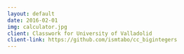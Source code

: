 ```yaml
---
layout: default
date: 2016-02-01
img: calculator.jpg
client: Classwork for University of Valladolid
client-link: https://github.com/ismtabo/cc_bigintegers
---
```

